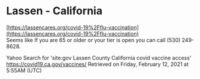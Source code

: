 # Lassen - California

[https://lassencares.org/covid-19%2Fflu-vaccination](https://lassencares.org/covid-19%2Fflu-vaccination) \
Seems like If you are 65 or older or your tier is open you can call (530) 249-8628.


Yahoo Search for 'site:gov Lassen County California covid vaccine access'
https://covid19.ca.gov/vaccines/
Retrieved on Friday, February 12, 2021 at 5:55AM (UTC)